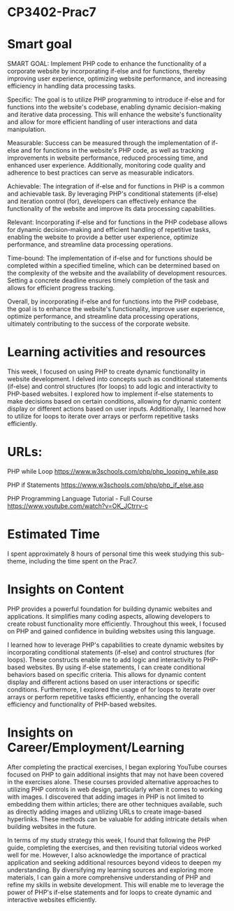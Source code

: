 # CP3402-Prac7
# Smart goal
SMART GOAL: Implement PHP code to enhance the functionality of a corporate website by incorporating if-else and for functions, thereby improving user experience, optimizing website performance, and increasing efficiency in handling data processing tasks.

Specific: The goal is to utilize PHP programming to introduce if-else and for functions into the website's codebase, enabling dynamic decision-making and iterative data processing. This will enhance the website's functionality and allow for more efficient handling of user interactions and data manipulation.

Measurable: Success can be measured through the implementation of if-else and for functions in the website's PHP code, as well as tracking improvements in website performance, reduced processing time, and enhanced user experience. Additionally, monitoring code quality and adherence to best practices can serve as measurable indicators.

Achievable: The integration of if-else and for functions in PHP is a common and achievable task. By leveraging PHP's conditional statements (if-else) and iteration control (for), developers can effectively enhance the functionality of the website and improve its data processing capabilities.

Relevant: Incorporating if-else and for functions in the PHP codebase allows for dynamic decision-making and efficient handling of repetitive tasks, enabling the website to provide a better user experience, optimize performance, and streamline data processing operations.

Time-bound: The implementation of if-else and for functions should be completed within a specified timeline, which can be determined based on the complexity of the website and the availability of development resources. Setting a concrete deadline ensures timely completion of the task and allows for efficient progress tracking.

Overall, by incorporating if-else and for functions into the PHP codebase, the goal is to enhance the website's functionality, improve user experience, optimize performance, and streamline data processing operations, ultimately contributing to the success of the corporate website.
# Learning activities and resources
This week, I focused on using PHP to create dynamic functionality in website development. I delved into concepts such as conditional statements (if-else) and control structures (for loops) to add logic and interactivity to PHP-based websites. I explored how to implement if-else statements to make decisions based on certain conditions, allowing for dynamic content display or different actions based on user inputs. Additionally, I learned how to utilize for loops to iterate over arrays or perform repetitive tasks efficiently.
# URLs:
PHP while Loop https://www.w3schools.com/php/php_looping_while.asp

PHP if Statements https://www.w3schools.com/php/php_if_else.asp

PHP Programming Language Tutorial - Full Course https://www.youtube.com/watch?v=OK_JCtrrv-c
# Estimated Time
I spent approximately 8 hours of personal time this week studying this sub-theme, including the time spent on the Prac7.
# Insights on Content
PHP provides a powerful foundation for building dynamic websites and applications. It simplifies many coding aspects, allowing developers to create robust functionality more efficiently. Throughout this week, I focused on PHP and gained confidence in building websites using this language.

I learned how to leverage PHP's capabilities to create dynamic websites by incorporating conditional statements (if-else) and control structures (for loops). These constructs enable me to add logic and interactivity to PHP-based websites. By using if-else statements, I can create conditional behaviors based on specific criteria. This allows for dynamic content display and different actions based on user interactions or specific conditions. Furthermore, I explored the usage of for loops to iterate over arrays or perform repetitive tasks efficiently, enhancing the overall efficiency and functionality of PHP-based websites.
# Insights on Career/Employment/Learning
After completing the practical exercises, I began exploring YouTube courses focused on PHP to gain additional insights that may not have been covered in the exercises alone. These courses provided alternative approaches to utilizing PHP controls in web design, particularly when it comes to working with images. I discovered that adding images in PHP is not limited to embedding them within articles; there are other techniques available, such as directly adding images and utilizing URLs to create image-based hyperlinks. These methods can be valuable for adding intricate details when building websites in the future.

In terms of my study strategy this week, I found that following the PHP guide, completing the exercises, and then revisiting tutorial videos worked well for me. However, I also acknowledge the importance of practical application and seeking additional resources beyond videos to deepen my understanding. By diversifying my learning sources and exploring more materials, I can gain a more comprehensive understanding of PHP and refine my skills in website development. This will enable me to leverage the power of PHP's if-else statements and for loops to create dynamic and interactive websites efficiently.
